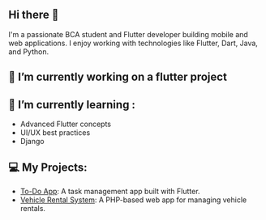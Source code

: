 ## Hi there 👋

I'm a passionate BCA student and Flutter developer building mobile and web applications. I enjoy working with technologies like Flutter, Dart, Java, and Python.

## 🔭 I’m currently working on a flutter project
 
## 🌱 I’m currently learning :
- Advanced Flutter concepts
- UI/UX best practices
- Django


## 💻 My Projects:
- [To-Do App](https://github.com/abhisheksuresh-dev/todo-app-flutter): A task management app built with Flutter.
- [Vehicle Rental System](https://github.com/abhisheksuresh/vehicle-rental-system): A PHP-based web app for managing vehicle rentals.
<!--
**abhisheksuresh-dev/abhisheksuresh-dev** is a ✨ _special_ ✨ repository because its `README.md` (this file) appears on your GitHub profile.

Here are some ideas to get you started:

- 🔭 I’m currently working a flutter project
- 🌱 I’m currently learning django and flutter
- 👯 I’m looking to collaborate on ...
- 🤔 I’m looking for help with ...
- 💬 Ask me about ...
- 📫 How to reach me: ...
- 😄 Pronouns: ...
- ⚡ Fun fact: ...
-->
